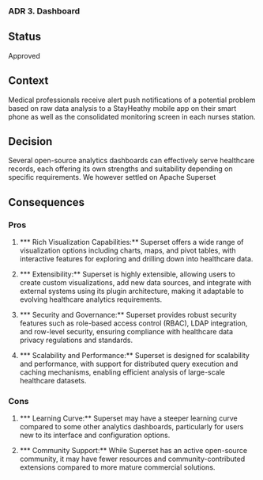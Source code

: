 ### ADR 3. Dashboard

## Status
Approved

## Context
Medical professionals receive alert push notifications of a potential problem based on raw data analysis to a StayHeathy mobile app on their smart phone as well as the consolidated monitoring screen in each nurses station.

## Decision
Several open-source analytics dashboards can effectively serve healthcare records, each offering its own strengths and suitability depending on specific requirements. We however settled on Apache Superset

## Consequences
 
### Pros

1. *** Rich Visualization Capabilities:** Superset offers a wide range of visualization options including charts, maps, and pivot tables, with interactive features for exploring and drilling down into healthcare data.

2. *** Extensibility:** Superset is highly extensible, allowing users to create custom visualizations, add new data sources, and integrate with external systems using its plugin architecture, making it adaptable to evolving healthcare analytics requirements.

3. *** Security and Governance:** Superset provides robust security features such as role-based access control (RBAC), LDAP integration, and row-level security, ensuring compliance with healthcare data privacy regulations and standards.

4. *** Scalability and Performance:** Superset is designed for scalability and performance, with support for distributed query execution and caching mechanisms, enabling efficient analysis of large-scale healthcare datasets.

### Cons

1. *** Learning Curve:** Superset may have a steeper learning curve compared to some other analytics dashboards, particularly for users new to its interface and configuration options.

2. *** Community Support:** While Superset has an active open-source community, it may have fewer resources and community-contributed extensions compared to more mature commercial solutions.